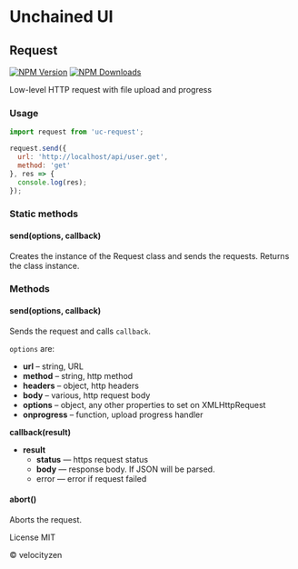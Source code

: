 # Unchained UI

## Request

[![NPM Version](https://img.shields.io/npm/v/uc-request.svg?style=flat-square)](https://www.npmjs.com/package/uc-request)
[![NPM Downloads](https://img.shields.io/npm/dt/uc-request.svg?style=flat-square)](https://www.npmjs.com/package/uc-request)

Low-level HTTP request with file upload and progress

### Usage

```js
import request from 'uc-request';

request.send({
  url: 'http://localhost/api/user.get',
  method: 'get'
}, res => {
  console.log(res);
});
```

### Static methods

#### send(options, callback)

Creates the instance of the Request class and sends the requests. Returns the class instance.

### Methods

#### send(options, callback)

Sends the request and calls `callback`.

`options` are:

* **url** – string, URL
* **method** – string, http method
* **headers** – object, http headers
* **body** – various, http request body
* **options** – object, any other properties to set on XMLHttpRequest
* **onprogress** – function, upload progress handler

**callback(result)**

* **result**
  - **status** — https request status
  - **body** — response body. If JSON will be parsed.
  - error — error if request failed

#### abort()

Aborts the request.

License MIT

© velocityzen
